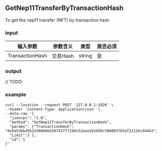 ## GetNep11TransferByTransactionHash

To get the nep11 transfer (NFT)  by transaction hash

### input

| 输入参数         | 参数含义       | 类型    | 是否必须  |
| ---------------- | -------------- | ------- |------   |
| TransactionHash | 交易Hash | string  | 是|

### output

// TODO

### example

```
curl --location --request POST '127.0.0.1:1926' \
--header 'Content-Type: application/json' \
--data-raw '{
  "jsonrpc": "2.0",
  "method": "GetNep11TransferByTransactionHash",
  "params": {"TransactionHash": "0x9a52bbd5b14304b6643074377719dc52eaa1b3458c5860037b5af22126cd44b3",
  "Limit":3 },
  "id": 1
}'
```

